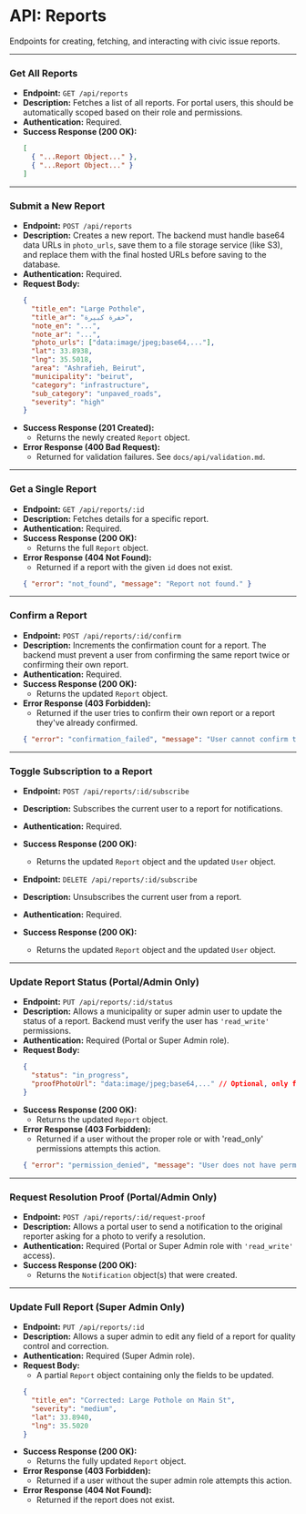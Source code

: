 # API: Reports

Endpoints for creating, fetching, and interacting with civic issue reports.

---

### Get All Reports

-   **Endpoint:** `GET /api/reports`
-   **Description:** Fetches a list of all reports. For portal users, this should be automatically scoped based on their role and permissions.
-   **Authentication:** Required.
-   **Success Response (200 OK):**
    ```json
    [
      { "...Report Object..." },
      { "...Report Object..." }
    ]
    ```

---

### Submit a New Report

-   **Endpoint:** `POST /api/reports`
-   **Description:** Creates a new report. The backend must handle base64 data URLs in `photo_urls`, save them to a file storage service (like S3), and replace them with the final hosted URLs before saving to the database.
-   **Authentication:** Required.
-   **Request Body:**
    ```json
    {
      "title_en": "Large Pothole",
      "title_ar": "حفرة كبيرة",
      "note_en": "...",
      "note_ar": "...",
      "photo_urls": ["data:image/jpeg;base64,..."],
      "lat": 33.8938,
      "lng": 35.5018,
      "area": "Ashrafieh, Beirut",
      "municipality": "beirut",
      "category": "infrastructure",
      "sub_category": "unpaved_roads",
      "severity": "high"
    }
    ```
-   **Success Response (201 Created):**
    -   Returns the newly created `Report` object.
-   **Error Response (400 Bad Request):**
    -   Returned for validation failures. See `docs/api/validation.md`.

---

### Get a Single Report

-   **Endpoint:** `GET /api/reports/:id`
-   **Description:** Fetches details for a specific report.
-   **Authentication:** Required.
-   **Success Response (200 OK):**
    -   Returns the full `Report` object.
-   **Error Response (404 Not Found):**
    -   Returned if a report with the given `id` does not exist.
    ```json
    { "error": "not_found", "message": "Report not found." }
    ```

---

### Confirm a Report

-   **Endpoint:** `POST /api/reports/:id/confirm`
-   **Description:** Increments the confirmation count for a report. The backend must prevent a user from confirming the same report twice or confirming their own report.
-   **Authentication:** Required.
-   **Success Response (200 OK):**
    -   Returns the updated `Report` object.
-   **Error Response (403 Forbidden):**
    -   Returned if the user tries to confirm their own report or a report they've already confirmed.
    ```json
    { "error": "confirmation_failed", "message": "User cannot confirm this report." }
    ```

---

### Toggle Subscription to a Report

-   **Endpoint:** `POST /api/reports/:id/subscribe`
-   **Description:** Subscribes the current user to a report for notifications.
-   **Authentication:** Required.
-   **Success Response (200 OK):**
    -   Returns the updated `Report` object and the updated `User` object.

-   **Endpoint:** `DELETE /api/reports/:id/subscribe`
-   **Description:** Unsubscribes the current user from a report.
-   **Authentication:** Required.
-   **Success Response (200 OK):**
    -   Returns the updated `Report` object and the updated `User` object.

---

### Update Report Status (Portal/Admin Only)

-   **Endpoint:** `PUT /api/reports/:id/status`
-   **Description:** Allows a municipality or super admin user to update the status of a report. Backend must verify the user has `'read_write'` permissions.
-   **Authentication:** Required (Portal or Super Admin role).
-   **Request Body:**
    ```json
    {
      "status": "in_progress",
      "proofPhotoUrl": "data:image/jpeg;base64,..." // Optional, only for 'resolved' status
    }
    ```
-   **Success Response (200 OK):**
    -   Returns the updated `Report` object.
-   **Error Response (403 Forbidden):**
    -   Returned if a user without the proper role or with 'read_only' permissions attempts this action.
    ```json
    { "error": "permission_denied", "message": "User does not have permission to update report status." }
    ```

---

### Request Resolution Proof (Portal/Admin Only)

-   **Endpoint:** `POST /api/reports/:id/request-proof`
-   **Description:** Allows a portal user to send a notification to the original reporter asking for a photo to verify a resolution.
-   **Authentication:** Required (Portal or Super Admin role with `'read_write'` access).
-   **Success Response (200 OK):**
    -   Returns the `Notification` object(s) that were created.

---

### Update Full Report (Super Admin Only)

-   **Endpoint:** `PUT /api/reports/:id`
-   **Description:** Allows a super admin to edit any field of a report for quality control and correction.
-   **Authentication:** Required (Super Admin role).
-   **Request Body:**
    -   A partial `Report` object containing only the fields to be updated.
    ```json
    {
      "title_en": "Corrected: Large Pothole on Main St",
      "severity": "medium",
      "lat": 33.8940,
      "lng": 35.5020
    }
    ```
-   **Success Response (200 OK):**
    -   Returns the fully updated `Report` object.
-   **Error Response (403 Forbidden):**
    -   Returned if a user without the super admin role attempts this action.
-   **Error Response (404 Not Found):**
    -   Returned if the report does not exist.
